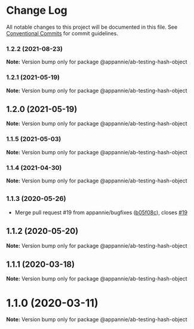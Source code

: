 # Change Log

All notable changes to this project will be documented in this file.
See [Conventional Commits](https://conventionalcommits.org) for commit guidelines.

### 1.2.2 (2021-08-23)

**Note:** Version bump only for package @appannie/ab-testing-hash-object





### 1.2.1 (2021-05-19)

**Note:** Version bump only for package @appannie/ab-testing-hash-object





## 1.2.0 (2021-05-19)

**Note:** Version bump only for package @appannie/ab-testing-hash-object





### 1.1.5 (2021-05-03)

**Note:** Version bump only for package @appannie/ab-testing-hash-object





### 1.1.4 (2021-04-30)

**Note:** Version bump only for package @appannie/ab-testing-hash-object





## <small>1.1.3 (2020-05-26)</small>

* Merge pull request #19 from appannie/bugfixes ([b05f08c](https://github.com/appannie/ab-testing/commit/b05f08c)), closes [#19](https://github.com/appannie/ab-testing/issues/19)





## 1.1.2 (2020-05-20)

**Note:** Version bump only for package @appannie/ab-testing-hash-object





## 1.1.1 (2020-03-18)

**Note:** Version bump only for package @appannie/ab-testing-hash-object





# 1.1.0 (2020-03-11)

**Note:** Version bump only for package @appannie/ab-testing-hash-object
